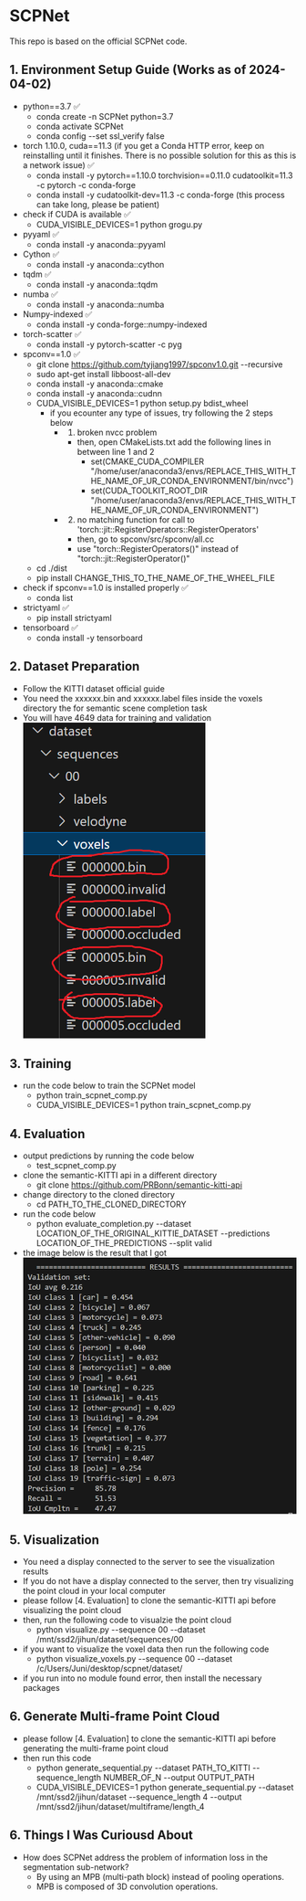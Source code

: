 # SCPNet
This repo is based on the official SCPNet code.


## 1. Environment Setup Guide (Works as of 2024-04-02)
- python==3.7 ✅
    - conda create -n SCPNet python=3.7
    - conda activate SCPNet
    - conda config --set ssl_verify false
- torch 1.10.0, cuda==11.3 (if you get a Conda HTTP error, keep on reinstalling until it finishes. There is no possible solution for this as this is a network issue) ✅
    - conda install -y pytorch==1.10.0 torchvision==0.11.0 cudatoolkit=11.3 -c pytorch -c conda-forge
    - conda install -y cudatoolkit-dev=11.3 -c conda-forge (this process can take long, please be patient)
- check if CUDA is available ✅
    - CUDA_VISIBLE_DEVICES=1 python grogu.py
- pyyaml ✅
    - conda install -y anaconda::pyyaml
- Cython ✅
    - conda install -y anaconda::cython
- tqdm ✅
    - conda install -y anaconda::tqdm
- numba ✅
    - conda install -y anaconda::numba
- Numpy-indexed ✅
    - conda install -y conda-forge::numpy-indexed
- torch-scatter ✅
    - conda install -y pytorch-scatter -c pyg
- spconv==1.0 ✅
    - git clone https://github.com/tyjiang1997/spconv1.0.git --recursive
    - sudo apt-get install libboost-all-dev
    - conda install -y anaconda::cmake
    - conda install -y anaconda::cudnn
    - CUDA_VISIBLE_DEVICES=1 python setup.py bdist_wheel
        - if you ecounter any type of issues, try following the 2 steps below
            - 1. broken nvcc problem
                - then, open CMakeLists.txt add the following lines in between line 1 and 2
                    - set(CMAKE_CUDA_COMPILER "/home/user/anaconda3/envs/REPLACE_THIS_WITH_THE_NAME_OF_UR_CONDA_ENVIRONMENT/bin/nvcc")
                    - set(CUDA_TOOLKIT_ROOT_DIR "/home/user/anaconda3/envs/REPLACE_THIS_WITH_THE_NAME_OF_UR_CONDA_ENVIRONMENT")
            - 2. no matching function for call to 'torch::jit::RegisterOperators::RegisterOperators'
                - then, go to spconv/src/spconv/all.cc
                - use "torch::RegisterOperators()" instead of "torch::jit::RegisterOperator()"
    - cd ./dist
    - pip install CHANGE_THIS_TO_THE_NAME_OF_THE_WHEEL_FILE
- check if spconv==1.0 is installed properly ✅
    - conda list
- strictyaml ✅
    - pip install strictyaml
- tensorboard ✅
    - conda install -y tensorboard


## 2. Dataset Preparation
- Follow the KITTI dataset official guide
- You need the xxxxxx.bin and xxxxxx.label files inside the voxels directory the for semantic scene completion task
- You will have 4649 data for training and validation
![alt text](image-2.png)

## 3. Training
- run the code below to train the SCPNet model
    - python train_scpnet_comp.py
    - CUDA_VISIBLE_DEVICES=1 python train_scpnet_comp.py


## 4. Evaluation
- output predictions by running the code below
    - test_scpnet_comp.py
- clone the semantic-KITTI api in a different directory
    - git clone https://github.com/PRBonn/semantic-kitti-api
- change directory to the cloned directory
    - cd PATH_TO_THE_CLONED_DIRECTORY
- run the code below
    - python evaluate_completion.py --dataset LOCATION_OF_THE_ORIGINAL_KITTIE_DATASET --predictions LOCATION_OF_THE_PREDICTIONS --split valid
- the image below is the result that I got
![alt text](image.png)

## 5. Visualization
- You need a display connected to the server to see the visualization results
- If you do not have a display connected to the server, then try visualizing the point cloud in your local computer
- please follow [4. Evaluation] to clone the semantic-KITTI api before visualizing the point cloud
- then, run the following code to visualzie the point cloud
    - python visualize.py --sequence 00 --dataset /mnt/ssd2/jihun/dataset/sequences/00
- if you want to visualize the voxel data then run the following code
    - python visualize_voxels.py --sequence 00 --dataset /c/Users/Juni/desktop/scpnet/dataset/
- if you run into no module found error, then install the necessary packages

## 6. Generate Multi-frame Point Cloud
- please follow [4. Evaluation] to clone the semantic-KITTI api before generating the multi-frame point cloud
- then run this code
    - python generate_sequential.py --dataset PATH_TO_KITTI --sequence_length NUMBER_OF_N --output OUTPUT_PATH
    - CUDA_VISIBLE_DEVICES=1 python generate_sequential.py --dataset /mnt/ssd2/jihun/dataset --sequence_length 4 --output /mnt/ssd2/jihun/dataset/multiframe/length_4

## 6. Things I Was Curiousd About
- How does SCPNet address the problem of information loss in the segmentation sub-network?
    - By using an MPB (multi-path block) instead of pooling operations.
    - MPB is composed of 3D convolution operations.
